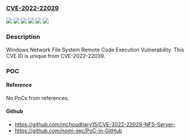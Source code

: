 ### [CVE-2022-22029](https://cve.mitre.org/cgi-bin/cvename.cgi?name=CVE-2022-22029)
![](https://img.shields.io/static/v1?label=Product&message=Windows%20Server%202022%20(Server%20Core%20installation)&color=blue)
![](https://img.shields.io/static/v1?label=Product&message=Windows%20Server%202022&color=blue)
![](https://img.shields.io/static/v1?label=Product&message=Windows%20Server%2C%20version%2020H2%20(Server%20Core%20Installation)&color=blue)
![](https://img.shields.io/static/v1?label=Product&message=Windows%20Server&color=blue)
![](https://img.shields.io/static/v1?label=Version&message=n%2Fa&color=blue)
![](https://img.shields.io/static/v1?label=Vulnerability&message=Remote%20Code%20Execution&color=brighgreen)

### Description

Windows Network File System Remote Code Execution Vulnerability. This CVE ID is unique from CVE-2022-22039.

### POC

#### Reference
No PoCs from references.

#### Github
- https://github.com/mchoudhary15/CVE-2022-22029-NFS-Server-
- https://github.com/nomi-sec/PoC-in-GitHub

